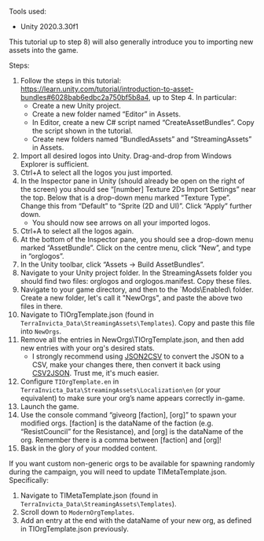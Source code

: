 Tools used:
-	Unity 2020.3.30f1

This tutorial up to step 8) will also generally introduce you to importing new assets into the game.

Steps:
1. Follow the steps in this tutorial: https://learn.unity.com/tutorial/introduction-to-asset-bundles#6028bab6edbc2a750bf5b8a4, up to Step 4. In particular:
    -	Create a new Unity project.
    -	Create a new folder named “Editor” in Assets.
    -	In Editor, create a new C# script named “CreateAssetBundles”. Copy the script shown in the tutorial.
    -	Create new folders named “BundledAssets” and “StreamingAssets” in Assets.
2. Import all desired logos into Unity. Drag-and-drop from Windows Explorer is sufficient.
3. Ctrl+A to select all the logos you just imported.
4. In the Inspector pane in Unity (should already be open on the right of the screen) you should see “[number] Texture 2Ds Import Settings” near the top. Below that is a drop-down menu marked “Texture Type”. Change this from “Default” to “Sprite (2D and UI)”. Click “Apply” further down.
    -	You should now see arrows on all your imported logos.
5. Ctrl+A to select all the logos again.
6. At the bottom of the Inspector pane, you should see a drop-down menu marked “AssetBundle”. Click on the centre menu, click “New”, and type in “orglogos”.
7. In the Unity toolbar, click “Assets -> Build AssetBundles”.
8. Navigate to your Unity project folder. In the StreamingAssets folder you should find two files: orglogos and orglogos.manifest. Copy these files.
9. Navigate to your game directory, and then to the `Mods\Enabled\ folder. Create a new folder, let's call it "NewOrgs", and paste the above two files in there.
10.	Navigate to TIOrgTemplate.json (found in `TerraInvicta_Data\StreamingAssets\Templates`). Copy and paste this file into `NewOrgs`.
11.	Remove all the entries in NewOrgs\TIOrgTemplate.json, and then add new entries with your org's desired stats.
    -	I strongly recommend using [JSON2CSV](http://www.convertcsv.com/json-to-csv.htm) to convert the JSON to a CSV, make your changes there, then convert it back using [CSV2JSON](http://www.convertcsv.com/csv-to-json.htm). Trust me, it's much easier.
12. Configure `TIOrgTemplate.en` in `TerraInvicta_Data\StreamingAssets\Localization\en` (or your equivalent) to make sure your org’s name appears correctly in-game.
13.	Launch the game.
14.	Use the console command “giveorg [faction], [org]” to spawn your modified orgs. [faction] is the dataName of the faction (e.g. “ResistCouncil” for the Resistance), and [org] is the dataName of the org. Remember there is a comma between [faction] and [org]!
15.	Bask in the glory of your modded content.

If you want custom non-generic orgs to be available for spawning randomly during the campaign, you will need to update TIMetaTemplate.json. Specifically:
1. Navigate to TIMetaTemplate.json (found in `TerraInvicta_Data\StreamingAssets\Templates`).
2. Scroll down to `ModernOrgTemplates`.
3. Add an entry at the end with the dataName of your new org, as defined in TIOrgTemplate.json previously.
